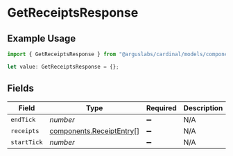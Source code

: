 # GetReceiptsResponse

## Example Usage

```typescript
import { GetReceiptsResponse } from "@arguslabs/cardinal/models/components";

let value: GetReceiptsResponse = {};
```

## Fields

| Field                                                                | Type                                                                 | Required                                                             | Description                                                          |
| -------------------------------------------------------------------- | -------------------------------------------------------------------- | -------------------------------------------------------------------- | -------------------------------------------------------------------- |
| `endTick`                                                            | *number*                                                             | :heavy_minus_sign:                                                   | N/A                                                                  |
| `receipts`                                                           | [components.ReceiptEntry](../../models/components/receiptentry.md)[] | :heavy_minus_sign:                                                   | N/A                                                                  |
| `startTick`                                                          | *number*                                                             | :heavy_minus_sign:                                                   | N/A                                                                  |